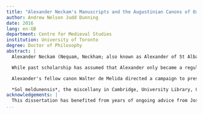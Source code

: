 ```yaml
---
title: "Alexander Neckam's Manuscripts and the Augustinian Canons of Oxford and Cirencester"
author: Andrew Nelson Judd Dunning
date: 2016
lang: en-GB
department: Centre for Medieval Studies
institution: University of Toronto
degree: Doctor of Philosophy
abstract: |
  Alexander Neckam (Nequam, Neckham; also known as Alexander of St Albans; 1157–1217) was a teacher and Augustinian canon, leading St Mary's Abbey in Cirencester as abbot from 1213 to 1217, where he took part in royal and papal operations. His extensive writings are typically studied according to genre (grammatical treatises, commentaries, sermons, poetry) and assumed to be directed to two separate audiences, scholastic and monastic. This dissertation shows that Alexander's works form a more coherent whole by considering them within the historical circumstances of his career and the intellectual context of the Augustinian order.

  While past scholarship has assumed that Alexander only became a regular canon *c.*1197 at Cirencester, he more likely had already joined the Augustinians in Oxford, where he moved *c.*1190 and was associated with the Priory of St Frideswide (now Christ Church). The order's influence shaped Alexander's largest body of writings: his commentaries on the biblical wisdom books, often thought of as encyclopedias but better understood using his own label of *meditationes*. These reify the idea of meditation as a natural step in the progression of learning, as promoted by figures such as Hugh of St Victor. Alexander viewed this as a means of caring for souls, promoting female figures as universal models of holy living and seeking closer cooperation between religious orders.

  Alexander's fellow canon Walter de Melida directed a campaign to preserve and promulgate these writings. Walter's work is reconstructed here from cartularies, letters, and palaeographical analysis of manuscripts. His efforts were outwardly focused, using books to pursue closer relationships with Cirencester's neighbours.

  *Sol meldunensis*, the miscellany in Cambridge, University Library, Gg.6.42, is here identified as having been created by Geoffrey Brito, who as Alexander's nephew and a canon at Cirencester personally benefited from the preservation of the abbot's memory. He presented the collection to Geoffrey, abbot of Malmesbury from 1246 to 1260, and the two houses exchanged the book with successive additions, continuing a literary relationship dating to the time of Robert of Cricklade and William of Malmesbury, and providing a fitting monument to Alexander's unreserved optimism and nurturing of sustainable enlightenment.
acknowledgements: |
  This dissertation has benefited from years of ongoing advice from Joseph Goering, who unwittingly triggered the entire enterprise through a 962-word entry in the *Oxford Dictionary of National Biography* [@goering:2004neckam], as well as that of Alexander Andrée and Alexandra Gillespie. It has greatly profited from the library of the Pontifical Institute of Mediaeval Studies. The examination of manuscripts was made possible through a grant from the Social Sciences and Humanities Research Council of Canada, and I am grateful to the institutions who allowed me access to their books: Cambridge University Library; Gonville and Caius College, Cambridge; Pembroke College, Cambridge; Trinity College, Cambridge; the National Library of Scotland, Edinburgh; All Souls' College, Oxford; Balliol College, Oxford; the Bodleian Library, Oxford; Corpus Christi College, Oxford; Jesus College, Oxford; Magdalen College, Oxford; Merton College, Oxford; New College, Oxford; St John's College, Oxford; the British Library, London; and the Lambeth Palace Library. I owe particular gratitude to the institutions who allowed photography of their manuscripts, enabling much more detailed examination. Above all, this dissertation owes its existence to Susan, a constant source of encouragement and wise counsel.
...
```

